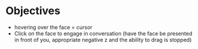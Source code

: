 # Objectives
* hovering over the face = cursor
* Click on the face to engage in conversation (have the face be presented in front of you, appropriate negative z and the ability to drag is stopped)